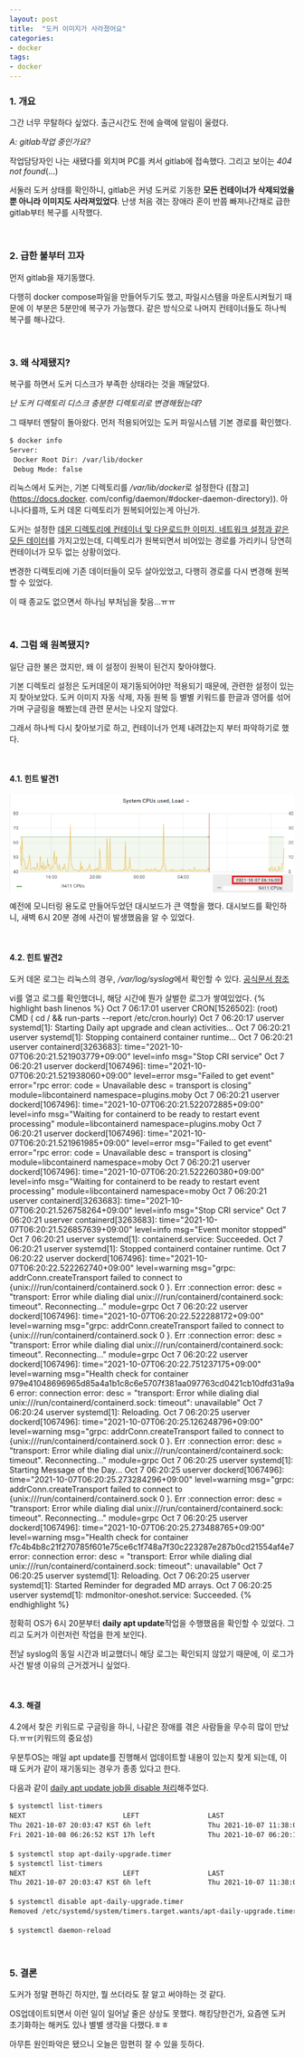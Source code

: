 ```yaml
---
layout: post
title:  "도커 이미지가 사라졌어요"
categories:
- docker
tags:
- docker
---
```


### 1. 개요
그간 너무 무탈하다 싶었다. 출근시간도 전에 슬랙에 알림이 울렸다.

<var>A: gitlab작업 중인가요?</var>

작업담당자인 나는 새됐다를 외치며 PC를 켜서 gitlab에 접속했다. 
그리고 보이는 <var>404 not found</var>(...)

서둘러 도커 상태를 확인하니, gitlab은 커녕 도커로 기동한 **모든 컨테이너가 삭제되었을 뿐 아니라 이미지도 사라져있었다**.
난생 처음 겪는 장애라 혼이 반쯤 빠져나간채로 급한 gitlab부터 복구를 시작했다.

<br/>

### 2. 급한 불부터 끄자
먼저 gitlab을 재기동했다.

다행히 docker compose파일을 만들어두기도 했고, 파일시스템을 마운트시켜뒀기 때문에 이 부분은 5분만에 복구가 가능했다.
같은 방식으로 나머지 컨테이너들도 하나씩 복구를 해나갔다.

<br/>

### 3. 왜 삭제됐지?
복구를 하면서 도커 디스크가 부족한 상태라는 것을 깨달았다.

<var>난 도커 디렉토리 디스크 충분한 디렉토리로 변경해뒀는데?</var>

그 때부터 멘탈이 돌아왔다.
먼저 적용되어있는 도커 파일시스템 기본 경로를 확인했다.
```bash
$ docker info
Server:
 Docker Root Dir: /var/lib/docker
 Debug Mode: false
```

리눅스에서 도커는, 기본 디렉토리를 <var>/var/lib/docker</var>로 설정한다 ([참고](https://docs.docker.
com/config/daemon/#docker-daemon-directory)).
아니나다를까, 도커 데몬 디렉토리가 원복되어있는게 아닌가.

도커는 설정한 <ins>데몬 디렉토리에 컨테이너 및 다운로드한 이미지, 네트워크 설정과 같은 모든 데이터</ins>를 가지고있는데,
디렉토리가 원복되면서 비어있는 경로를 가리키니 당연히 컨테이너가 모두 없는 상황이었다.

변경한 디렉토리에 기존 데이터들이 모두 살아있었고, 다행히 경로를 다시 변경해 원복할 수 있었다.

이 때 종교도 없으면서 하나님 부처님을 찾음...ㅠㅠ

<br/>

### 4. 그럼 왜 원복됐지?
일단 급한 불은 껐지만, 왜 이 설정이 원복이 된건지 찾아야했다.

기본 디렉토리 설정은 도커데몬이 재기동되어야만 적용되기 때문에, 관련한 설정이 있는지 찾아보았다.
도커 이미지 자동 삭제, 자동 원복 등 별별 키워드를 한글과 영어를 섞어가며 구글링을 해봤는데 관련 문서는 나오지 않았다.

그래서 하나씩 다시 찾아보기로 하고, 컨테이너가 언제 내려갔는지 부터 파악하기로 했다.

<br/>

#### 4.1. 힌트 발견1
![grafana.png](/assets/images/grafana.png)
예전에 모니터링 용도로 만들어두었던 대시보드가 큰 역할을 했다.
대시보드를 확인하니, 새벽 6시 20분 경에 사건이 발생했음을 알 수 있었다.

<br/>

#### 4.2. 힌트 발견2
도커 데몬 로그는 리눅스의 경우, <var>/var/log/syslog</var>에서 확인할 수 있다. [공식문서 참조](https://docs.docker.com/config/daemon/#read-the-logs)

vi를 열고 로그를 확인했더니, 해당 시간에 뭔가 살벌한 로그가 쌓여있었다.
{% highlight bash linenos %}
Oct  7 06:17:01 userver CRON[1526502]: (root) CMD (   cd / && run-parts --report /etc/cron.hourly)
Oct  7 06:20:17 userver systemd[1]: Starting Daily apt upgrade and clean activities...
Oct  7 06:20:21 userver systemd[1]: Stopping containerd container runtime...
Oct  7 06:20:21 userver containerd[3263683]: time="2021-10-07T06:20:21.521903779+09:00" level=info msg="Stop CRI service"
Oct  7 06:20:21 userver dockerd[1067496]: time="2021-10-07T06:20:21.521938060+09:00" level=error msg="Failed to get event" error="rpc error: code = Unavailable desc = transport is closing" module=libcontainerd namespace=plugins.moby
Oct  7 06:20:21 userver dockerd[1067496]: time="2021-10-07T06:20:21.522072885+09:00" level=info msg="Waiting for containerd to be ready to restart event processing" module=libcontainerd namespace=plugins.moby
Oct  7 06:20:21 userver dockerd[1067496]: time="2021-10-07T06:20:21.521961985+09:00" level=error msg="Failed to get event" error="rpc error: code = Unavailable desc = transport is closing" module=libcontainerd namespace=moby
Oct  7 06:20:21 userver dockerd[1067496]: time="2021-10-07T06:20:21.522260380+09:00" level=info msg="Waiting for containerd to be ready to restart event processing" module=libcontainerd namespace=moby
Oct  7 06:20:21 userver containerd[3263683]: time="2021-10-07T06:20:21.526758264+09:00" level=info msg="Stop CRI service"
Oct  7 06:20:21 userver containerd[3263683]: time="2021-10-07T06:20:21.526857639+09:00" level=info msg="Event monitor stopped"
Oct  7 06:20:21 userver systemd[1]: containerd.service: Succeeded.
Oct  7 06:20:21 userver systemd[1]: Stopped containerd container runtime.
Oct  7 06:20:22 userver dockerd[1067496]: time="2021-10-07T06:20:22.522262740+09:00" level=warning msg="grpc: addrConn.createTransport failed to connect to {unix:///run/containerd/containerd.sock  <nil> 0 <nil>}. Err :connection error: desc = \"transport: Error while dialing dial unix:///run/containerd/containerd.sock: timeout\". Reconnecting..." module=grpc
Oct  7 06:20:22 userver dockerd[1067496]: time="2021-10-07T06:20:22.522288172+09:00" level=warning msg="grpc: addrConn.createTransport failed to connect to {unix:///run/containerd/containerd.sock  <nil> 0 <nil>}. Err :connection error: desc = \"transport: Error while dialing dial unix:///run/containerd/containerd.sock: timeout\". Reconnecting..." module=grpc
Oct  7 06:20:22 userver dockerd[1067496]: time="2021-10-07T06:20:22.751237175+09:00" level=warning msg="Health check for container 979e41048696965d85a4a1b1c8c6e5707f381aa097763cd0421cb10dfd31a9a6 error: connection error: desc = \"transport: Error while dialing dial unix:///run/containerd/containerd.sock: timeout\": unavailable"
Oct  7 06:20:24 userver systemd[1]: Reloading.
Oct  7 06:20:25 userver dockerd[1067496]: time="2021-10-07T06:20:25.126248796+09:00" level=warning msg="grpc: addrConn.createTransport failed to connect to {unix:///run/containerd/containerd.sock  <nil> 0 <nil>}. Err :connection error: desc = \"transport: Error while dialing dial unix:///run/containerd/containerd.sock: timeout\". Reconnecting..." module=grpc
Oct  7 06:20:25 userver systemd[1]: Starting Message of the Day...
Oct  7 06:20:25 userver dockerd[1067496]: time="2021-10-07T06:20:25.273284296+09:00" level=warning msg="grpc: addrConn.createTransport failed to connect to {unix:///run/containerd/containerd.sock  <nil> 0 <nil>}. Err :connection error: desc = \"transport: Error while dialing dial unix:///run/containerd/containerd.sock: timeout\". Reconnecting..." module=grpc
Oct  7 06:20:25 userver dockerd[1067496]: time="2021-10-07T06:20:25.273488765+09:00" level=warning msg="Health check for container f7c4b4b8c21f270785f601e75ce6c1f748a7f30c223287e287b0cd21554af4e7 error: connection error: desc = \"transport: Error while dialing dial unix:///run/containerd/containerd.sock: timeout\": unavailable"
Oct  7 06:20:25 userver systemd[1]: Reloading.
Oct  7 06:20:25 userver systemd[1]: Started Reminder for degraded MD arrays.
Oct  7 06:20:25 userver systemd[1]: mdmonitor-oneshot.service: Succeeded.
{% endhighlight %}

정확히 OS가 6시 20분부터 **daily apt update**작업을 수행했음을 확인할 수 있었다.
그리고 도커가 이런저런 작업을 한게 보인다.

전날 syslog의 동일 시간과 비교했더니 해당 로그는 확인되지 않았기 때문에,
이 로그가 사건 발생 이유의 근거겠거니 싶었다.

<br/>

#### 4.3. 해결
4.2에서 찾은 키워드로 구글링을 하니, 나같은 장애를 겪은 사람들을 무수히 많이 만났다.ㅠㅠ(키워드의 중요성)

우분투OS는 매일 apt update를 진행해서 업데이트할 내용이 있는지 찾게 되는데,
이 때 도커가 같이 재기동되는 경우가 종종 있다고 한다.

다음과 같이 <ins>daily apt update job을 disable 처리</ins>해주었다.
```bash
$ systemctl list-timers
NEXT                        LEFT                 LAST                        PASSED       UNIT                  
Thu 2021-10-07 20:03:47 KST 6h left              Thu 2021-10-07 11:38:00 KST 1h 27min ago apt-daily.timer      
Fri 2021-10-08 06:26:52 KST 17h left             Thu 2021-10-07 06:20:17 KST 6h ago       apt-daily-upgrade.time>

$ systemctl stop apt-daily-upgrade.timer
$ systemctl list-timers
NEXT                        LEFT                 LAST                        PASSED       UNIT                  
Thu 2021-10-07 20:03:47 KST 6h left              Thu 2021-10-07 11:38:00 KST 1h 28min ago apt-daily.timer       

$ systemctl disable apt-daily-upgrade.timer
Removed /etc/systemd/system/timers.target.wants/apt-daily-upgrade.timer.

$ systemctl daemon-reload
```

<br/>

### 5. 결론
도커가 정말 편하긴 하지만, 뭘 쓰더라도 잘 알고 써야하는 것 같다.

OS업데이트되면서 이런 일이 일어날 줄은 상상도 못했다.
해킹당한건가, 요즘엔 도커 초기화하는 해커도 있나 별별 생각을 다했다.ㅎㅎ

아무튼 원인파악은 됐으니 오늘은 맘편히 잘 수 있을 듯하다.
